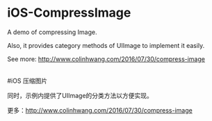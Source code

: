 # iOS-CompressImage
A demo of compressing Image.

Also, it provides category methods of UIImage to implement it easily.

See more: http://www.colinhwang.com/2016/07/30/compress-image

<br />
#iOS 压缩图片

同时，示例内提供了UIImage的分类方法以方便实现。

更多：http://www.colinhwang.com/2016/07/30/compress-image
